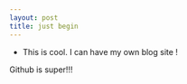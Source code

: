 ```yaml
---
layout: post
title: just begin
---
```


* This is cool. I can have my own blog site !

Github is super!!!



